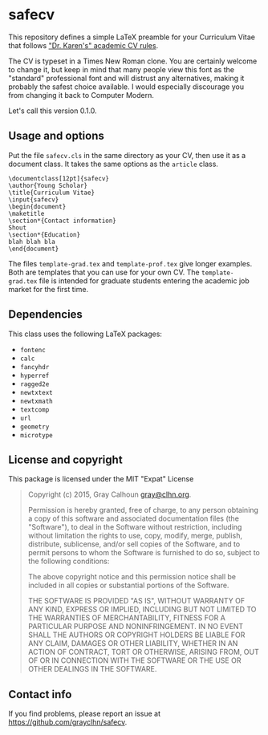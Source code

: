 safecv
======

This repository defines a simple LaTeX preamble for your
Curriculum Vitae that follows
["Dr. Karen's" academic CV rules](http://theprofessorisin.com/2012/01/12/dr-karens-rules-of-the-academic-cv/).

The CV is typeset in a Times New Roman clone. You are certainly
welcome to change it, but keep in mind that many people view this font
as the "standard" professional font and will distrust any
alternatives, making it probably the safest choice available. I would
especially discourage you from changing it back to Computer Modern.

Let's call this version 0.1.0.

Usage and options
-----------------

Put the file `safecv.cls` in the same directory as your CV, then use
it as a document class. It takes the same options as the `article`
class.

```
\documentclass[12pt]{safecv}
\author{Young Scholar}
\title{Curriculum Vitae}
\input{safecv}
\begin{document}
\maketitle
\section*{Contact information}
Shout
\section*{Education}
blah blah bla
\end{document}
```

The files `template-grad.tex` and `template-prof.tex` give longer
examples. Both are templates that you can use for your own CV. The
`template-grad.tex` file is intended for graduate students entering
the academic job market for the first time.

Dependencies
------------
This class uses the following LaTeX packages:
+ `fontenc`
+ `calc`
+ `fancyhdr`
+ `hyperref`
+ `ragged2e`
+ `newtxtext`
+ `newtxmath`
+ `textcomp`
+ `url`
+ `geometry`
+ `microtype`

License and copyright
---------------------

This package is licensed under the MIT "Expat" License

> Copyright (c) 2015, Gray Calhoun <gray@clhn.org>.
> 
> Permission is hereby granted, free of charge, to any person
> obtaining a copy of this software and associated documentation files
> (the "Software"), to deal in the Software without restriction,
> including without limitation the rights to use, copy, modify, merge,
> publish, distribute, sublicense, and/or sell copies of the Software,
> and to permit persons to whom the Software is furnished to do so,
> subject to the following conditions:
>
> The above copyright notice and this permission notice shall be
> included in all copies or substantial portions of the Software.
>
> THE SOFTWARE IS PROVIDED "AS IS", WITHOUT WARRANTY OF ANY KIND,
> EXPRESS OR IMPLIED, INCLUDING BUT NOT LIMITED TO THE WARRANTIES OF
> MERCHANTABILITY, FITNESS FOR A PARTICULAR PURPOSE AND
> NONINFRINGEMENT. IN NO EVENT SHALL THE AUTHORS OR COPYRIGHT HOLDERS
> BE LIABLE FOR ANY CLAIM, DAMAGES OR OTHER LIABILITY, WHETHER IN AN
> ACTION OF CONTRACT, TORT OR OTHERWISE, ARISING FROM, OUT OF OR IN
> CONNECTION WITH THE SOFTWARE OR THE USE OR OTHER DEALINGS IN THE
> SOFTWARE.

Contact info
------------

If you find problems, please report an issue at
<https://github.com/grayclhn/safecv>.
